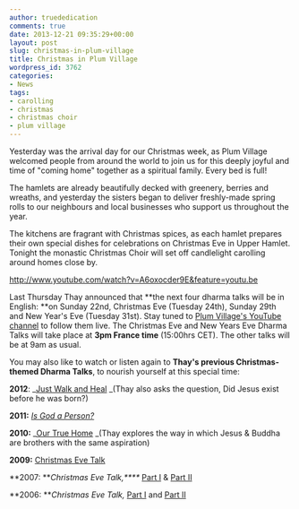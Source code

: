 ```yaml
---
author: truededication
comments: true
date: 2013-12-21 09:35:29+00:00
layout: post
slug: christmas-in-plum-village
title: Christmas in Plum Village
wordpress_id: 3762
categories:
- News
tags:
- carolling
- christmas
- christmas choir
- plum village
---
```


Yesterday was the arrival day for our Christmas week, as Plum Village welcomed people from around the world to join us for this deeply joyful and time of "coming home" together as a spiritual family. Every bed is full!

The hamlets are already beautifully decked with greenery, berries and wreaths, and yesterday the sisters began to deliver freshly-made spring rolls to our neighbours and local businesses who support us throughout the year.

The kitchens are fragrant with Christmas spices, as each hamlet prepares their own special dishes for celebrations on Christmas Eve in Upper Hamlet. Tonight the monastic Christmas Choir will set off candlelight carolling around homes close by.

http://www.youtube.com/watch?v=A6oxocder9E&feature=youtu.be

Last Thursday Thay announced that **the next four dharma talks will be in English: **on Sunday 22nd, Christmas Eve (Tuesday 24th), Sunday 29th and New Year's Eve (Tuesday 31st). Stay tuned to [Plum Village's YouTube channel](http://www.youtube.com/plumvillage) to follow them live. The Christmas Eve and New Years Eve Dharma Talks will take place at **3pm France time** (15:00hrs CET). The other talks will be at 9am as usual.

You may also like to watch or listen again to **Thay's previous Christmas-themed Dharma Talks**, to nourish yourself at this special time:

**2012**: _[Just Walk and Heal](http://tnhaudio.org/2012/12/) _(Thay also asks the question, Did Jesus exist before he was born?)

**2011:** [_Is God a Person?_
](http://tnhaudio.org/2011/12/24/god-can-be-a-person/)

**2010:** _[Our True Home](http://tnhaudio.org/2010/12/24/beehives-and-our-true-home-a-christmas-eve-talk/) _(Thay explores the way in which Jesus & Buddha are brothers with the same aspiration)

**2009:** [Christmas Eve Talk](http://tnhaudio.org/2009/12/24/christmas-in-plum-village-2/)

**2007: **_Christmas Eve Talk,****_ [Part I](http://langmai.org/pub/Winter_2007_2008/TNH-2007-12-24-ENG-RAW%20Part01.mp3) & [Part II](http://langmai.org/pub/Winter_2007_2008/TNH-2007-12-24-ENG-RAW%20Part02.mp3)

**2006: **_Christmas Eve Talk,_ [Part I](http://langmai.org/pub/Winter_Retreat_2006_2007/TNH_2006_12_24/TNH-2006-12-24-ENG-64kbps-RAWpart01.mp3) and [Part II](http://langmai.org/pub/Winter_Retreat_2006_2007/TNH_2006_12_24/TNH-2006-12-24-ENG-64kbps-RAWpart02.mp3)





